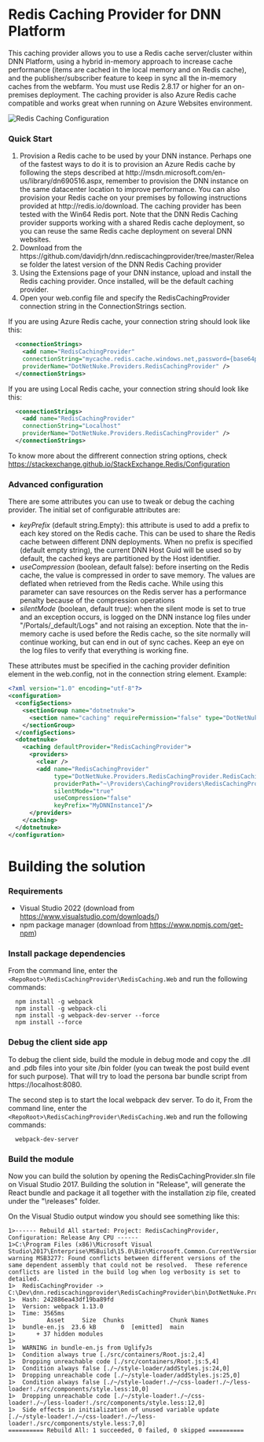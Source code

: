 Redis Caching Provider for DNN Platform
========================

This caching provider allows you to use a Redis cache server/cluster within DNN Platform, using a hybrid in-memory approach to increase cache performance (items are cached in the local memory and on Redis cache), and the publisher/subscriber feature to keep in sync all the in-memory caches from the webfarm. You must use Redis 2.8.17 or higher for an on-premises deployment. The caching provider is also Azure Redis cache compatible and works great when running on Azure Websites environment. 

![Redis Caching Configuration](https://intelequia.blob.core.windows.net/images/RedisCaching.png)

<h3>Quick Start</h3>
<ol>
<li>
Provision a Redis cache to be used by your DNN instance. Perhaps one of the fastest ways to do it is to provision an Azure Redis cache by following the steps described at http://msdn.microsoft.com/en-us/library/dn690516.aspx, remember to provision the DNN instance on the same datacenter location to improve performance. You can also provision your Redis cache on your premises by following instructions provided at http://redis.io/download. The caching provider has been tested with the Win64 Redis port. Note that the DNN Redis Caching provider supports working with a shared Redis cache deployment, so you can reuse the same Redis cache deployment on several DNN websites.
</li>
<li>Download from the https://github.com/davidjrh/dnn.rediscachingprovider/tree/master/Release folder the latest version of the DNN Redis Caching provider</li>
<li>Using the Extensions page of your DNN instance, upload and install the Redis caching provider. Once installed, will be the default caching provider. </li>
<li>Open your web.config file and specify the RedisCachingProvider connection string in the ConnectionStrings section. </li>
</ol>
If you are using Azure Redis cache, your connection string should look like this:

```xml
  <connectionStrings>
    <add name="RedisCachingProvider" 
    connectionString="mycache.redis.cache.windows.net,password={base64password},ssl=True"  
    providerName="DotNetNuke.Providers.RedisCachingProvider" />
  </connectionStrings>
```

If you are using Local Redis cache, your connection string should look like this:
```xml
  <connectionStrings>
    <add name="RedisCachingProvider" 
    connectionString="Localhost"  
    providerName="DotNetNuke.Providers.RedisCachingProvider" />
  </connectionStrings>
```

To know more about the diffrerent connection string options, check https://stackexchange.github.io/StackExchange.Redis/Configuration

<h3>Advanced configuration</h3>
There are some attributes you can use to tweak or debug the caching provider. The initial set of configurable attributes are:
<ul>
<li><i>keyPrefix</i> (default string.Empty): this attribute is used to add a prefix to each key stored on the Redis cache. This can be used to share the Redis cache between different DNN deployments. When no prefix is specified (default empty string), the current DNN Host Guid will be used so by default, the cached keys are partitioned by the Host identifier.</li>
<li><i>useCompression</i> (boolean, default false): before inserting on the Redis cache, the value is compressed in order to save memory. The values are deflated when retrieved from the Redis cache. While using this parameter can save resources on the Redis server has a performance penalty because of the compression operations</li>
<li><i>silentMode</i> (boolean, default true): when the silent mode is set to true and an exception occurs, is logged on the DNN instance log files under "/Portals/_default/Logs" and not raising an exception. Note that the in-memory cache is used before the Redis cache, so the site normally will continue working, but can end in out of sync caches. Keep an eye on the log files to verify that everything is working fine.</li>
</ul>
These attributes must be specified in the caching provider definition element in the web.config, not in the connection string element. Example:

```xml
<?xml version="1.0" encoding="utf-8"?>
<configuration>
  <configSections>
    <sectionGroup name="dotnetnuke">
      <section name="caching" requirePermission="false" type="DotNetNuke.Framework.Providers.ProviderConfigurationHandler, DotNetNuke" />
    </sectionGroup>
  </configSections>
  <dotnetnuke>
    <caching defaultProvider="RedisCachingProvider">
      <providers>
        <clear />
        <add name="RedisCachingProvider" 
             type="DotNetNuke.Providers.RedisCachingProvider.RedisCachingProvider, DotNetNuke.Providers.RedisCachingProvider"
             providerPath="~\Providers\CachingProviders\RedisCachingProvider\" 
             silentMode="true"
             useCompression="false" 
             keyPrefix="MyDNNInstance1"/>
      </providers>
    </caching>
  </dotnetnuke>
</configuration>
```

# Building the solution
### Requirements
* Visual Studio 2022 (download from https://www.visualstudio.com/downloads/)
* npm package manager (download from https://www.npmjs.com/get-npm)

### Install package dependencies
From the command line, enter the `<RepoRoot>\RedisCachingProvider\RedisCaching.Web` and run the following commands:
```
  npm install -g webpack
  npm install -g webpack-cli
  npm install -g webpack-dev-server --force
  npm install --force
```

### Debug the client side app
To debug the client side, build the module in debug mode and copy the .dll and .pdb files into your site /bin folder (you can tweak the post build event for such purpose). That will try to load the persona bar bundle script from https://localhost:8080. 

The second step is to start the local webpack dev server. To do it, 
From the command line, enter the `<RepoRoot>\RedisCachingProvider\RedisCaching.Web` and run the following commands:
```
  webpack-dev-server
```

### Build the module
Now you can build the solution by opening the RedisCachingProvider.sln file on Visual Studio 2017. Building the solution in "Release", will generate the React bundle and package it all together with the installation zip file, created under the "\releases" folder.

On the Visual Studio output window you should see something like this:
```
1>------ Rebuild All started: Project: RedisCachingProvider, Configuration: Release Any CPU ------
1>C:\Program Files (x86)\Microsoft Visual Studio\2017\Enterprise\MSBuild\15.0\Bin\Microsoft.Common.CurrentVersion.targets(1987,5): warning MSB3277: Found conflicts between different versions of the same dependent assembly that could not be resolved.  These reference conflicts are listed in the build log when log verbosity is set to detailed.
1>  RedisCachingProvider -> C:\Dev\dnn.rediscachingprovider\RedisCachingProvider\bin\DotNetNuke.Providers.RedisCachingProvider.dll
1>  Hash: 242886ea43df19ba89fd
1>  Version: webpack 1.13.0
1>  Time: 3565ms
1>         Asset     Size  Chunks             Chunk Names
1>  bundle-en.js  23.6 kB       0  [emitted]  main
1>      + 37 hidden modules
1>  
1>  WARNING in bundle-en.js from UglifyJs
1>  Condition always true [./src/containers/Root.js:2,4]
1>  Dropping unreachable code [./src/containers/Root.js:5,4]
1>  Condition always false [./~/style-loader/addStyles.js:24,0]
1>  Dropping unreachable code [./~/style-loader/addStyles.js:25,0]
1>  Condition always false [./~/style-loader!./~/css-loader!./~/less-loader!./src/components/style.less:10,0]
1>  Dropping unreachable code [./~/style-loader!./~/css-loader!./~/less-loader!./src/components/style.less:12,0]
1>  Side effects in initialization of unused variable update [./~/style-loader!./~/css-loader!./~/less-loader!./src/components/style.less:7,0]
========== Rebuild All: 1 succeeded, 0 failed, 0 skipped ==========
```
